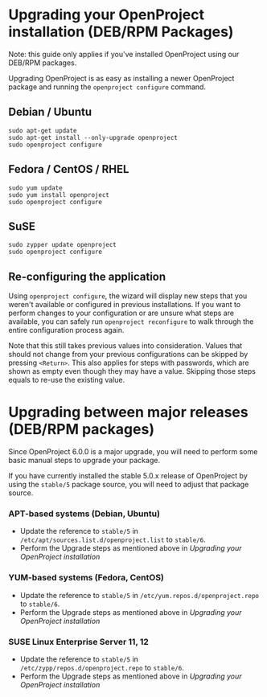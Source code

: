 # Upgrading your OpenProject installation (DEB/RPM Packages)

Note: this guide only applies if you've installed OpenProject using our DEB/RPM
packages.

Upgrading OpenProject is as easy as installing a newer OpenProject package and
running the `openproject configure` command.

## Debian / Ubuntu

    sudo apt-get update
    sudo apt-get install --only-upgrade openproject
    sudo openproject configure

## Fedora / CentOS / RHEL

    sudo yum update
    sudo yum install openproject
    sudo openproject configure

## SuSE

    sudo zypper update openproject
    sudo openproject configure


## Re-configuring the application

Using `openproject configure`, the wizard will display new steps that you weren't available or configured in previous installations.
If you want to perform changes to your configuration or are unsure what steps are available, you can safely run `openproject reconfigure` to walk through the entire configuration process again.

Note that this still takes previous values into consideration. Values that should not change from your previous configurations can be skipped by pressing `<Return>`. This also applies for steps with passwords, which are shown as empty even though they may have a value. Skipping those steps equals to re-use the existing value.


# Upgrading between major releases (DEB/RPM packages)

Since OpenProject 6.0.0 is a major upgrade, you will need to perform some basic manual steps to upgrade your package.

If you have currently installed the stable 5.0.x release of OpenProject by using the `stable/5` package source,
you will need to adjust that package source.

### APT-based systems (Debian, Ubuntu)

 - Update the reference to `stable/5` in `/etc/apt/sources.list.d/openproject.list` to `stable/6`.
 - Perform the Upgrade steps as mentioned above in *Upgrading your OpenProject installation*

### YUM-based systems (Fedora, CentOS)

 - Update the reference to `stable/5` in `/etc/yum.repos.d/openproject.repo` to `stable/6`.
 - Perform the Upgrade steps as mentioned above in *Upgrading your OpenProject installation*

### SUSE Linux Enterprise Server 11, 12

 - Update the reference to `stable/5` in `/etc/zypp/repos.d/openproject.repo` to `stable/6`.
 - Perform the Upgrade steps as mentioned above in *Upgrading your OpenProject installation*
